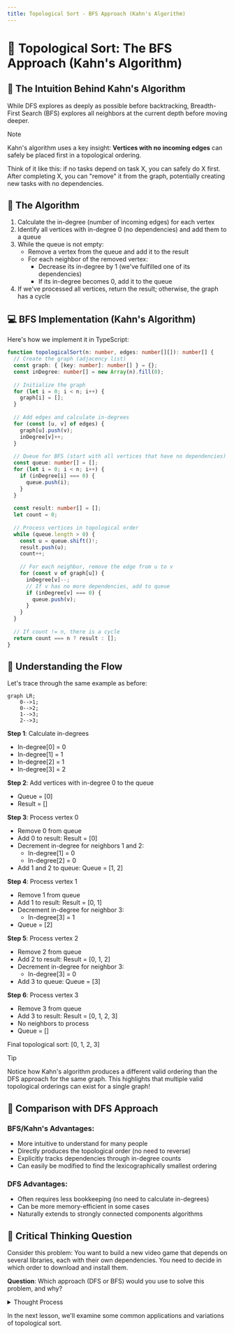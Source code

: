 ```yaml
---
title: Topological Sort - BFS Approach (Kahn's Algorithm)
---
```


# 🌊 Topological Sort: The BFS Approach (Kahn's Algorithm)

## 🌟 The Intuition Behind Kahn's Algorithm

While DFS explores as deeply as possible before backtracking, Breadth-First Search (BFS) explores all neighbors at the current depth before moving deeper.

> [!NOTE]
> Kahn's algorithm uses a key insight: **Vertices with no incoming edges** can safely be placed first in a topological ordering.

Think of it like this: if no tasks depend on task X, you can safely do X first. After completing X, you can "remove" it from the graph, potentially creating new tasks with no dependencies.

## 🔄 The Algorithm

1. Calculate the in-degree (number of incoming edges) for each vertex
2. Identify all vertices with in-degree 0 (no dependencies) and add them to a queue
3. While the queue is not empty:
   - Remove a vertex from the queue and add it to the result
   - For each neighbor of the removed vertex:
     - Decrease its in-degree by 1 (we've fulfilled one of its dependencies)
     - If its in-degree becomes 0, add it to the queue
4. If we've processed all vertices, return the result; otherwise, the graph has a cycle

## 💻 BFS Implementation (Kahn's Algorithm)

Here's how we implement it in TypeScript:

```typescript
function topologicalSort(n: number, edges: number[][]): number[] {
  // Create the graph (adjacency list)
  const graph: { [key: number]: number[] } = {};
  const inDegree: number[] = new Array(n).fill(0);
  
  // Initialize the graph
  for (let i = 0; i < n; i++) {
    graph[i] = [];
  }
  
  // Add edges and calculate in-degrees
  for (const [u, v] of edges) {
    graph[u].push(v);
    inDegree[v]++;
  }
  
  // Queue for BFS (start with all vertices that have no dependencies)
  const queue: number[] = [];
  for (let i = 0; i < n; i++) {
    if (inDegree[i] === 0) {
      queue.push(i);
    }
  }
  
  const result: number[] = [];
  let count = 0;
  
  // Process vertices in topological order
  while (queue.length > 0) {
    const u = queue.shift()!;
    result.push(u);
    count++;
    
    // For each neighbor, remove the edge from u to v
    for (const v of graph[u]) {
      inDegree[v]--;
      // If v has no more dependencies, add to queue
      if (inDegree[v] === 0) {
        queue.push(v);
      }
    }
  }
  
  // If count != n, there is a cycle
  return count === n ? result : [];
}
```

## 🧠 Understanding the Flow

Let's trace through the same example as before:

```mermaid
graph LR;
    0-->1;
    0-->2;
    1-->3;
    2-->3;
```

**Step 1**: Calculate in-degrees
- In-degree[0] = 0
- In-degree[1] = 1
- In-degree[2] = 1
- In-degree[3] = 2

**Step 2**: Add vertices with in-degree 0 to the queue
- Queue = [0]
- Result = []

**Step 3**: Process vertex 0
- Remove 0 from queue
- Add 0 to result: Result = [0]
- Decrement in-degree for neighbors 1 and 2:
  - In-degree[1] = 0
  - In-degree[2] = 0
- Add 1 and 2 to queue: Queue = [1, 2]

**Step 4**: Process vertex 1
- Remove 1 from queue
- Add 1 to result: Result = [0, 1]
- Decrement in-degree for neighbor 3:
  - In-degree[3] = 1
- Queue = [2]

**Step 5**: Process vertex 2
- Remove 2 from queue
- Add 2 to result: Result = [0, 1, 2]
- Decrement in-degree for neighbor 3:
  - In-degree[3] = 0
- Add 3 to queue: Queue = [3]

**Step 6**: Process vertex 3
- Remove 3 from queue
- Add 3 to result: Result = [0, 1, 2, 3]
- No neighbors to process
- Queue = []

Final topological sort: [0, 1, 2, 3]

> [!TIP]
> Notice how Kahn's algorithm produces a different valid ordering than the DFS approach for the same graph. This highlights that multiple valid topological orderings can exist for a single graph!

## 🔄 Comparison with DFS Approach

### BFS/Kahn's Advantages:
- More intuitive to understand for many people
- Directly produces the topological order (no need to reverse)
- Explicitly tracks dependencies through in-degree counts
- Can easily be modified to find the lexicographically smallest ordering

### DFS Advantages:
- Often requires less bookkeeping (no need to calculate in-degrees)
- Can be more memory-efficient in some cases
- Naturally extends to strongly connected components algorithms

## 🤔 Critical Thinking Question

Consider this problem: You want to build a new video game that depends on several libraries, each with their own dependencies. You need to decide in which order to download and install them.

**Question**: Which approach (DFS or BFS) would you use to solve this problem, and why?

<details>
<summary>Thought Process</summary>

Either approach would work correctly, but Kahn's algorithm (BFS) might be more intuitive here because:

1. You can clearly visualize "starting" with libraries that have no dependencies
2. As you install each library, you're "removing" it from the dependency graph
3. At each step, you know exactly which libraries are ready to be installed (those with in-degree 0)

However, if you wanted to prioritize installing groups of interdependent libraries together, the DFS approach might be more suitable.
</details>

In the next lesson, we'll examine some common applications and variations of topological sort. 